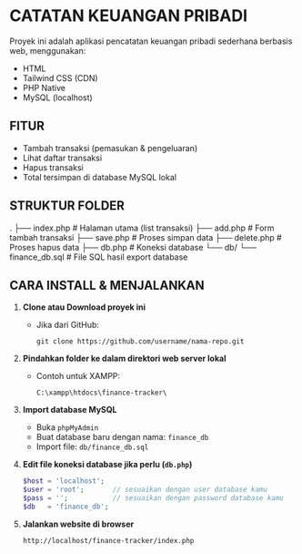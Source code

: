 CATATAN KEUANGAN PRIBADI
=========================

Proyek ini adalah aplikasi pencatatan keuangan pribadi sederhana berbasis web, menggunakan:
- HTML
- Tailwind CSS (CDN)
- PHP Native
- MySQL (localhost)

FITUR
-----
- Tambah transaksi (pemasukan & pengeluaran)
- Lihat daftar transaksi
- Hapus transaksi
- Total tersimpan di database MySQL lokal

STRUKTUR FOLDER
---------------
.
├── index.php           # Halaman utama (list transaksi)
├── add.php             # Form tambah transaksi
├── save.php            # Proses simpan data
├── delete.php          # Proses hapus data
├── db.php              # Koneksi database
└── db/
    └── finance_db.sql  # File SQL hasil export database

CARA INSTALL & MENJALANKAN
--------------------------
1. **Clone atau Download proyek ini**
   - Jika dari GitHub:
     ```
     git clone https://github.com/username/nama-repo.git
     ```

2. **Pindahkan folder ke dalam direktori web server lokal**
   - Contoh untuk XAMPP:
     ```
     C:\xampp\htdocs\finance-tracker\
     ```

3. **Import database MySQL**
   - Buka `phpMyAdmin`
   - Buat database baru dengan nama: `finance_db`
   - Import file: `db/finance_db.sql`

4. **Edit file koneksi database jika perlu (`db.php`)**
   ```php
   $host = 'localhost';
   $user = 'root';       // sesuaikan dengan user database kamu
   $pass = '';           // sesuaikan dengan password database kamu
   $db   = 'finance_db';
   ```
5. **Jalankan website di browser**
   ```
   http://localhost/finance-tracker/index.php
   ```
